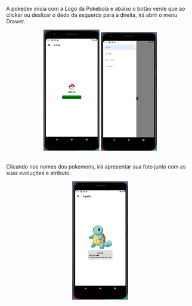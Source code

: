 A pokedex inicia com a Logo da Pokebola e abaixo o botão verde que ao clickar ou deslizar o dedo da esquerda para a direita, irá abrir o menu Drawer.


<div display = "flex" flex-wrap="nowrap" align = "center">
    <img width="150px" src="./assets/imgReadme/home.png">
    <img width="150px" src="./assets/imgReadme/drawer.png">
    <br>
    <br>
</div>

Clicando nos nomes dos pokemons, irá apresentar sua foto junto com as suas evoluções e atributo.

<div display = "flex" flex-wrap="nowrap" align = "center">
    <img width="150px" src="./assets/imgReadme/pokemon.png">
</div>
